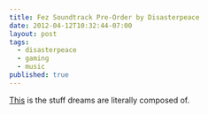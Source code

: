 ```yaml
---
title: Fez Soundtrack Pre-Order by Disasterpeace
date: 2012-04-12T10:32:44-07:00
layout: post
tags:
  - disasterpeace
  - gaming
  - music
published: true
---
```

[This](http://disasterpeace.com/album/fez) is the stuff dreams are literally composed of.

<!--more-->
